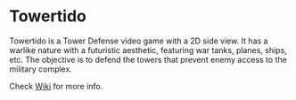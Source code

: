 # Towertido

Towertido is a Tower Defense video game with a 2D side view. It has a warlike nature with a futuristic aesthetic, featuring war tanks, planes, ships, etc. The objective is to defend the towers that prevent enemy access to the military complex.

Check [Wiki](https://github.com/StArias-Projects/Towertido/wiki) for more info.
